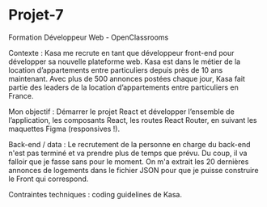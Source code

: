 # Projet-7
Formation Développeur Web - OpenClassrooms

Contexte :
Kasa me recrute en tant que développeur front-end pour développer sa nouvelle plateforme web. 
Kasa est dans le métier de la location d’appartements entre particuliers depuis près de 10 ans maintenant. 
Avec plus de 500 annonces postées chaque jour, Kasa fait partie des leaders de la location d’appartements entre particuliers en France.

Mon objectif : 
Démarrer le projet React et développer l’ensemble de l’application, les composants React, les routes React Router, 
en suivant les maquettes Figma (responsives !).

Back-end / data : 
Le recrutement de la personne en charge du back-end n'est pas terminé et va prendre plus de temps que prévu. 
Du coup, il va falloir que je fasse sans pour le moment. 
On m'a extrait les 20 dernières annonces de logements dans le fichier JSON pour que je puisse construire le Front qui correspond.

Contraintes techniques : coding guidelines de Kasa. 
